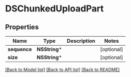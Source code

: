 # DSChunkedUploadPart

## Properties
Name | Type | Description | Notes
------------ | ------------- | ------------- | -------------
**sequence** | **NSString*** |  | [optional] 
**size** | **NSString*** |  | [optional] 

[[Back to Model list]](../README.md#documentation-for-models) [[Back to API list]](../README.md#documentation-for-api-endpoints) [[Back to README]](../README.md)


